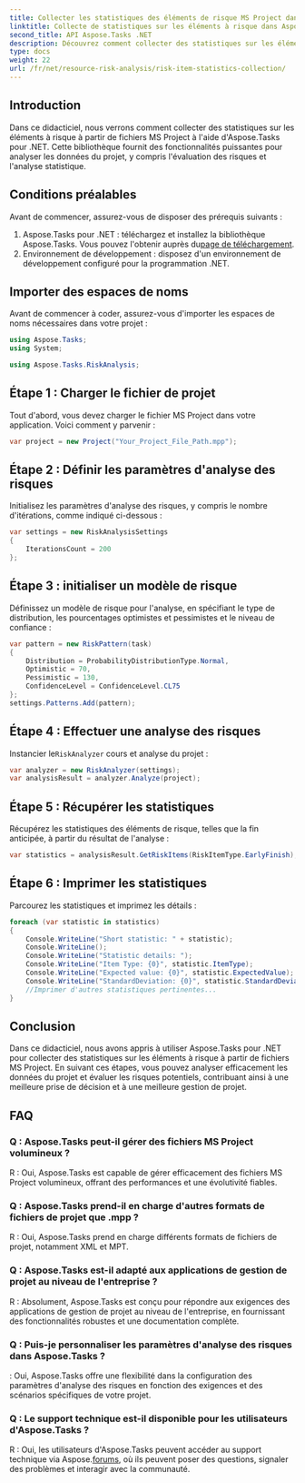 ```yaml
---
title: Collecter les statistiques des éléments de risque MS Project dans Aspose.Tasks
linktitle: Collecte de statistiques sur les éléments à risque dans Aspose.Tasks
second_title: API Aspose.Tasks .NET
description: Découvrez comment collecter des statistiques sur les éléments à risque à partir de fichiers MS Project à l'aide d'Aspose.Tasks pour .NET. Améliorez vos capacités de gestion de projet.
type: docs
weight: 22
url: /fr/net/resource-risk-analysis/risk-item-statistics-collection/
---
```

## Introduction
Dans ce didacticiel, nous verrons comment collecter des statistiques sur les éléments à risque à partir de fichiers MS Project à l'aide d'Aspose.Tasks pour .NET. Cette bibliothèque fournit des fonctionnalités puissantes pour analyser les données du projet, y compris l'évaluation des risques et l'analyse statistique.
## Conditions préalables
Avant de commencer, assurez-vous de disposer des prérequis suivants :
1. Aspose.Tasks pour .NET : téléchargez et installez la bibliothèque Aspose.Tasks. Vous pouvez l'obtenir auprès du[page de téléchargement](https://releases.aspose.com/tasks/net/).
2. Environnement de développement : disposez d'un environnement de développement configuré pour la programmation .NET.

## Importer des espaces de noms
Avant de commencer à coder, assurez-vous d'importer les espaces de noms nécessaires dans votre projet :
```csharp
using Aspose.Tasks;
using System;

using Aspose.Tasks.RiskAnalysis;

```
## Étape 1 : Charger le fichier de projet
Tout d'abord, vous devez charger le fichier MS Project dans votre application. Voici comment y parvenir :
```csharp
var project = new Project("Your_Project_File_Path.mpp");
```
## Étape 2 : Définir les paramètres d'analyse des risques
Initialisez les paramètres d'analyse des risques, y compris le nombre d'itérations, comme indiqué ci-dessous :
```csharp
var settings = new RiskAnalysisSettings
{
    IterationsCount = 200
};
```
## Étape 3 : initialiser un modèle de risque
Définissez un modèle de risque pour l'analyse, en spécifiant le type de distribution, les pourcentages optimistes et pessimistes et le niveau de confiance :
```csharp
var pattern = new RiskPattern(task)
{
    Distribution = ProbabilityDistributionType.Normal,
    Optimistic = 70,
    Pessimistic = 130,
    ConfidenceLevel = ConfidenceLevel.CL75
};
settings.Patterns.Add(pattern);
```
## Étape 4 : Effectuer une analyse des risques
 Instancier le`RiskAnalyzer` cours et analyse du projet :
```csharp
var analyzer = new RiskAnalyzer(settings);
var analysisResult = analyzer.Analyze(project);
```
## Étape 5 : Récupérer les statistiques
Récupérez les statistiques des éléments de risque, telles que la fin anticipée, à partir du résultat de l'analyse :
```csharp
var statistics = analysisResult.GetRiskItems(RiskItemType.EarlyFinish);
```
## Étape 6 : Imprimer les statistiques
Parcourez les statistiques et imprimez les détails :
```csharp
foreach (var statistic in statistics)
{
    Console.WriteLine("Short statistic: " + statistic);
    Console.WriteLine();
    Console.WriteLine("Statistic details: ");
    Console.WriteLine("Item Type: {0}", statistic.ItemType);
    Console.WriteLine("Expected value: {0}", statistic.ExpectedValue);
    Console.WriteLine("StandardDeviation: {0}", statistic.StandardDeviation);
    //Imprimer d'autres statistiques pertinentes...
}
```

## Conclusion
Dans ce didacticiel, nous avons appris à utiliser Aspose.Tasks pour .NET pour collecter des statistiques sur les éléments à risque à partir de fichiers MS Project. En suivant ces étapes, vous pouvez analyser efficacement les données du projet et évaluer les risques potentiels, contribuant ainsi à une meilleure prise de décision et à une meilleure gestion de projet.

## FAQ
### Q : Aspose.Tasks peut-il gérer des fichiers MS Project volumineux ?
R : Oui, Aspose.Tasks est capable de gérer efficacement des fichiers MS Project volumineux, offrant des performances et une évolutivité fiables.
### Q : Aspose.Tasks prend-il en charge d'autres formats de fichiers de projet que .mpp ?
R : Oui, Aspose.Tasks prend en charge différents formats de fichiers de projet, notamment XML et MPT.
### Q : Aspose.Tasks est-il adapté aux applications de gestion de projet au niveau de l'entreprise ?
R : Absolument, Aspose.Tasks est conçu pour répondre aux exigences des applications de gestion de projet au niveau de l'entreprise, en fournissant des fonctionnalités robustes et une documentation complète.
### Q : Puis-je personnaliser les paramètres d'analyse des risques dans Aspose.Tasks ?
: Oui, Aspose.Tasks offre une flexibilité dans la configuration des paramètres d'analyse des risques en fonction des exigences et des scénarios spécifiques de votre projet.
### Q : Le support technique est-il disponible pour les utilisateurs d'Aspose.Tasks ?
 R : Oui, les utilisateurs d'Aspose.Tasks peuvent accéder au support technique via Aspose.[forums](https://forum.aspose.com/c/tasks/15), où ils peuvent poser des questions, signaler des problèmes et interagir avec la communauté.